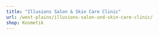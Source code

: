 ```yaml
---
title: "Illusions Salon & Skin Care Clinic"
url: /west-plains/illusions-salon-und-skin-care-clinic/
shop: Kosmetik
---
```


